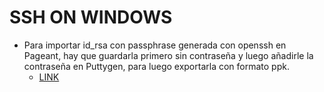 # SSH ON WINDOWS

* Para importar id_rsa con passphrase generada con openssh en Pageant, hay que guardarla primero sin contraseña y luego añadirle la contraseña en Puttygen, para luego exportarla con formato ppk.
  * [LINK](https://stackoverflow.com/questions/49083709/how-to-convert-ed25519-private-key-to-putty-ppk)
